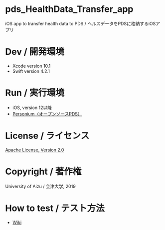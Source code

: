 # pds_HealthData_Transfer_app
iOS app to transfer health data to PDS / ヘルスデータをPDSに格納するiOSアプリ

# Dev / 開発環境
- Xcode version 10.1  
- Swift version 4.2.1  

# Run / 実行環境
- iOS, version 12以降
- [Personium（オープンソースPDS）](https://personium.io/ja/index.html)

# License / ライセンス
[Apache License, Version 2.0](https://www.apache.org/licenses/)

# Copyright / 著作権
University of Aizu / 会津大学, 2019

# How to test / テスト方法
- [Wiki](https://github.com/uoanlab/pds_HealthData_Transfer_app/wiki)
